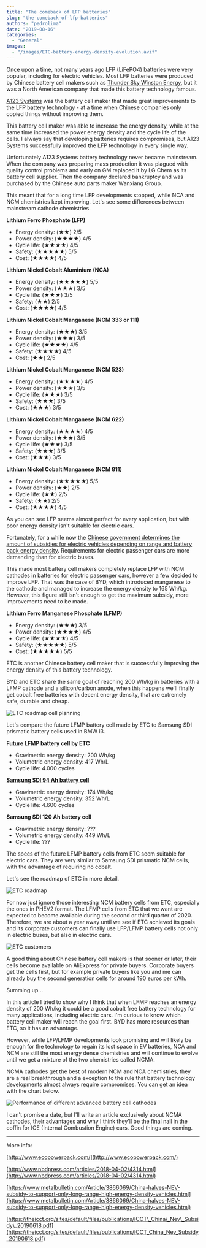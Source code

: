 ```yaml
---
title: "The comeback of LFP batteries"
slug: "the-comeback-of-lfp-batteries"
authors: "pedrolima"
date: "2019-08-16"
categories:
  - "General"
images:
  - "/images/ETC-battery-energy-density-evolution.avif"
---
```


Once upon a time, not many years ago LFP (LiFePO4) batteries were very popular, including for electric vehicles. Most LFP batteries were produced by Chinese battery cell makers such as [Thunder Sky Winston Energy](http://en.winston-battery.com/), but it was a North American company that made this battery technology famous.

[A123 Systems](http://www.a123systems.com/) was the battery cell maker that made great improvements to the LFP battery technology - at a time when Chinese companies only copied things without improving them.

This battery cell maker was able to increase the energy density, while at the same time increased the power energy density and the cycle life of the cells. I always say that developing batteries requires compromises, but A123 Systems successfully improved the LFP technology in every single way.

Unfortunately A123 Systems battery technology never became mainstream. When the company was preparing mass production it was plagued with quality control problems and early on GM replaced it by LG Chem as its battery cell supplier. Then the company declared bankruptcy and was purchased by the Chinese auto parts maker Wanxiang Group.

This meant that for a long time LFP developments stopped, while NCA and NCM chemistries kept improving. Let's see some differences between mainstream cathode chemistries.

**Lithium Ferro Phosphate (LFP)**

- Energy density: (★★) 2/5
- Power density: (★★★★) 4/5
- Cycle life: (★★★★) 4/5
- Safety: (★★★★★) 5/5
- Cost: (★★★★) 4/5

**Lithium Nickel Cobalt Aluminium (NCA)**

- Energy density: (★★★★★) 5/5
- Power density: (★★★) 3/5
- Cycle life: (★★★) 3/5
- Safety: (★★) 2/5
- Cost: (★★★★) 4/5

**Lithium Nickel Cobalt Manganese (NCM 333 or 111)**

- Energy density: (★★★) 3/5
- Power density: (★★★) 3/5
- Cycle life: (★★★★) 4/5
- Safety: (★★★★) 4/5
- Cost: (★★) 2/5

**Lithium Nickel Cobalt Manganese (NCM 523)**

- Energy density: (★★★★) 4/5
- Power density: (★★★) 3/5
- Cycle life: (★★★) 3/5
- Safety: (★★★) 3/5
- Cost: (★★★) 3/5

**Lithium Nickel Cobalt Manganese (NCM 622)**

- Energy density: (★★★★) 4/5
- Power density: (★★★) 3/5
- Cycle life: (★★★) 3/5
- Safety: (★★★) 3/5
- Cost: (★★★) 3/5

**Lithium Nickel Cobalt Manganese (NCM 811)**

- Energy density: (★★★★★) 5/5
- Power density: (★★) 2/5
- Cycle life: (★★) 2/5
- Safety: (★★) 2/5
- Cost: (★★★★) 4/5

As you can see LFP seems almost perfect for every application, but with poor energy density isn't suitable for electric cars.

Fortunately, for a while now the [Chinese government determines the amount of subsidies for electric vehicles depending on range and battery pack energy density](https://theicct.org/sites/default/files/publications/ICCT_China_Nev_Subsidy_20190618.pdf). Requirements for electric passenger cars are more demanding than for electric buses.

This made most battery cell makers completely replace LFP with NCM cathodes in batteries for electric passenger cars, however a few decided to improve LFP. That was the case of BYD, which introduced manganese to the cathode and managed to increase the energy density to 165 Wh/kg. However, this figure still isn't enough to get the maximum subsidy, more improvements need to be made.

**Lithium Ferro Manganese Phosphate (LFMP)**

- Energy density: (★★★) 3/5
- Power density: (★★★★) 4/5
- Cycle life: (★★★★) 4/5
- Safety: (★★★★★) 5/5
- Cost: (★★★★★) 5/5

ETC is another Chinese battery cell maker that is successfully improving the energy density of this battery technology.

BYD and ETC share the same goal of reaching 200 Wh/kg in batteries with a LFMP cathode and a silicon/carbon anode, when this happens we'll finally get cobalt free batteries with decent energy density, that are extremely safe, durable and cheap.

![ETC roadmap cell planning](images/ETC-roadmap-cell-planning.avif)

Let's compare the future LFMP battery cell made by ETC to Samsung SDI prismatic battery cells used in BMW i3.

**Future LFMP battery cell by ETC**

- Gravimetric energy density: 200 Wh/kg
- Volumetric energy density: 417 Wh/L
- Cycle life: 4.000 cycles

**[Samsung SDI 94 Ah battery cell](/2018/04/05/samsung-sdi-94-ah-battery-cell-full-specifications/)**

- Gravimetric energy density: 174 Wh/kg
- Volumetric energy density: 352 Wh/L
- Cycle life: 4.600 cycles

**Samsung SDI 120 Ah battery cell**

- Gravimetric energy density: ???
- Volumetric energy density: 449 Wh/L
- Cycle life: ???

The specs of the future LFMP battery cells from ETC seem suitable for electric cars. They are very similar to Samsung SDI prismatic NCM cells, with the advantage of requiring no cobalt.

Let's see the roadmap of ETC in more detail.

![ETC roadmap](images/ETC-roadmap.avif)

For now just ignore those interesting NCM battery cells from ETC, especially the ones in PHEV2 format. The LFMP cells from ETC that we want are expected to become available during the second or third quarter of 2020. Therefore, we are about a year away until we see if ETC achieved its goals and its corporate customers can finally use LFP/LFMP battery cells not only in electric buses, but also in electric cars.

![ETC customers](images/ETC-customers.avif)

A good thing about Chinese battery cell makers is that sooner or later, their cells become available on AliExpress for private buyers. Corporate buyers get the cells first, but for example private buyers like you and me can already buy the second generation cells for around 190 euros per kWh.

Summing up...

In this article I tried to show why I think that when LFMP reaches an energy density of 200 Wh/kg it could be a good cobalt free battery technology for many applications, including electric cars. I'm curious to know which battery cell maker will reach the goal first. BYD has more resources than ETC, so it has an advantage.

However, while LFP/LFMP developments look promising and will likely be enough for the technology to regain its lost space in EV batteries, NCA and NCM are still the most energy dense chemistries and will continue to evolve until we get a mixture of the two chemistries called NCMA.

NCMA cathodes get the best of modern NCM and NCA chemistries, they are a real breakthrough and a exception to the rule that battery technology developments almost always require compromises. You can get an idea with the chart below.

![Performance of different advanced battery cell cathodes](images/Performance-of-different-advanced-battery-cell-cathodes.avif)

I can't promise a date, but I'll write an article exclusively about NCMA cathodes, their advantages and why I think they'll be the final nail in the coffin for ICE (Internal Combustion Engine) cars. Good things are coming.

---

More info:

[http://www.ecopowerpack.com/](http://www.ecopowerpack.com/)

[http://www.nbdpress.com/articles/2018-04-02/4314.html](http://www.nbdpress.com/articles/2018-04-02/4314.html)

[https://www.metalbulletin.com/Article/3866069/China-halves-NEV-subsidy-to-support-only-long-range-high-energy-density-vehicles.html](https://www.metalbulletin.com/Article/3866069/China-halves-NEV-subsidy-to-support-only-long-range-high-energy-density-vehicles.html)

[https://theicct.org/sites/default/files/publications/ICCT\_China\_Nev\_Subsidy\_20190618.pdf](https://theicct.org/sites/default/files/publications/ICCT_China_Nev_Subsidy_20190618.pdf)
